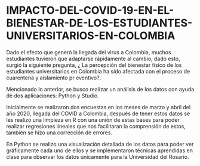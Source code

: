 # IMPACTO-DEL-COVID-19-EN-EL-BIENESTAR-DE-LOS-ESTUDIANTES-UNIVERSITARIOS-EN-COLOMBIA
Dado el efecto que generó la llegada del virus a Colombia, muchos estudiantes tuvieron que adaptarse rápidamente al cambio, dado esto, surgió la siguiente pregunta, ¿ La percepción del bienestar físico de los estudiantes universitarios en Colombia ha sido afectada con el proceso de cuarentena y aislamiento pr
eventivo?.


Mencionado lo anterior, se busco realizar un análisis de los datos con ayuda de dos aplicaciones: Python y Studio.

Inicialmente se realizaron dos encuestas en los meses de marzo y abril del año 2020, llegada del COVID a Colombia, después de tener estos datos se les realizo una limpieza en R con una unión de estas bases para poder realizar regresiones lineales que nos facilitaran la comprensión de estos, también se hizo una corrección de errores. 

En Python se realizo una visualización detallada de los datos para poder ver gráficamente cada uno de ellos y se implementaron técnicas aprendidas en clase para observar los datos únicamente para la Universidad del Rosario. 
